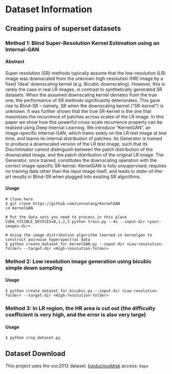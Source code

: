 # Dataset Information

## Creating pairs of superset datasets

### Method 1: Blind Super-Resolution Kernel Estimation using an Internal-GAN

#### Abstract

Super resolution (SR) methods typically assume that the low-resolution (LR) image
was downscaled from the unknown high-resolution (HR) image by a fixed ‘ideal’
downscaling kernel (e.g. Bicubic downscaling). However, this is rarely the case
in real LR images, in contrast to synthetically generated SR datasets. When
the assumed downscaling kernel deviates from the true one, the performance of
SR methods significantly deteriorates. This gave rise to Blind-SR – namely, SR
when the downscaling kernel (“SR-kernel”) is unknown. It was further shown
that the true SR-kernel is the one that maximizes the recurrence of patches across
scales of the LR image. In this paper we show how this powerful cross-scale
recurrence property can be realized using Deep Internal Learning. We introduce
“KernelGAN”, an image-specific Internal-GAN, which trains solely on the LR
test image at test time, and learns its internal distribution of patches. Its Generator
is trained to produce a downscaled version of the LR test image, such that its
Discriminator cannot distinguish between the patch distribution of the downscaled
image, and the patch distribution of the original LR image. The Generator, once
trained, constitutes the downscaling operation with the correct image-specific
SR-kernel. KernelGAN is fully unsupervised, requires no training data other than
the input image itself, and leads to state-of-the-art results in Blind-SR when plugged
into existing SR algorithms. 

#### Usage

```text
# Clone here
$ git clone https://github.com/Lornatang/KernelGAN
cd KernelGAN

# Put the data sets you need to process in this place
CUDA_VISIBLE_DEVICES=0,1,2,3 python train.py --4x --input-dir <your-images-dir>

# Using the image distribution algorithm learned in kernelgan to construct pairwise hyperspectral data
$ python create_dataset_for_kernelGAN.py --input-dir <Low-resolution-folder> --target-dir <High-resolution-folder> 
```

### Method 2: Low resolution image generation using bicubic simple down sampling

#### Usage

```text
$ python create_dataset_for_bicubic.py --input-dir <Low-resolution-folder> --target-dir <High-resolution-folder> 
```

### Method 3: In LR region, the HR area is cut out (the difficulty coefficient is very high, and the error is also very large)

#### Usage

```text
$ python crop_dataset.py
```

## Dataset Download

This project uses the voc2012 dataset.
[baiduclouddisk](https://pan.baidu.com/s/1CbBm7_xDkQEI17cHQS6Fbg) access: `9ape`
